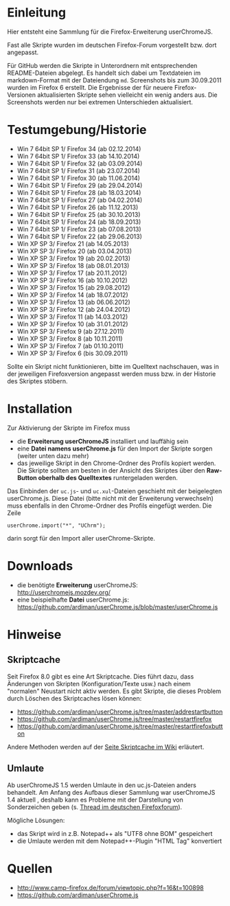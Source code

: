 # Einleitung
Hier entsteht eine Sammlung für die Firefox-Erweiterung userChromeJS.

Fast alle Skripte wurden im deutschen Firefox-Forum vorgestellt bzw. dort angepasst.

Für GitHub werden die Skripte in Unterordnern mit entsprechenden README-Dateien abgelegt. Es handelt sich dabei um 
Textdateien im markdown-Format mit der Dateiendung `md`. Screenshots bis zum 30.09.2011 wurden im Firefox 6 erstellt. 
Die Ergebnisse der für neuere Firefox-Versionen aktualisierten Skripte sehen vielleicht ein wenig anders aus. Die Screenshots 
werden nur bei extremen Unterschieden aktualisiert. 

# Testumgebung/Historie
- Win 7 64bit SP 1/ Firefox 34 (ab 02.12.2014)
- Win 7 64bit SP 1/ Firefox 33 (ab 14.10.2014)
- Win 7 64bit SP 1/ Firefox 32 (ab 03.09.2014)
- Win 7 64bit SP 1/ Firefox 31 (ab 23.07.2014)
- Win 7 64bit SP 1/ Firefox 30 (ab 11.06.2014)
- Win 7 64bit SP 1/ Firefox 29 (ab 29.04.2014)
- Win 7 64bit SP 1/ Firefox 28 (ab 18.03.2014)
- Win 7 64bit SP 1/ Firefox 27 (ab 04.02.2014)
- Win 7 64bit SP 1/ Firefox 26 (ab 11.12.2013)
- Win 7 64bit SP 1/ Firefox 25 (ab 30.10.2013)
- Win 7 64bit SP 1/ Firefox 24 (ab 18.09.2013)
- Win 7 64bit SP 1/ Firefox 23 (ab 07.08.2013)
- Win 7 64bit SP 1/ Firefox 22 (ab 29.06.2013)
- Win XP SP 3/ Firefox 21 (ab 14.05.2013)
- Win XP SP 3/ Firefox 20 (ab 03.04.2013)
- Win XP SP 3/ Firefox 19 (ab 20.02.2013)
- Win XP SP 3/ Firefox 18 (ab 08.01.2013)
- Win XP SP 3/ Firefox 17 (ab 20.11.2012)
- Win XP SP 3/ Firefox 16 (ab 10.10.2012)
- Win XP SP 3/ Firefox 15 (ab 29.08.2012)
- Win XP SP 3/ Firefox 14 (ab 18.07.2012)
- Win XP SP 3/ Firefox 13 (ab 06.06.2012)
- Win XP SP 3/ Firefox 12 (ab 24.04.2012)
- Win XP SP 3/ Firefox 11 (ab 14.03.2012)
- Win XP SP 3/ Firefox 10 (ab 31.01.2012)
- Win XP SP 3/ Firefox 9 (ab 27.12.2011)
- Win XP SP 3/ Firefox 8 (ab 10.11.2011)
- Win XP SP 3/ Firefox 7 (ab 01.10.2011)
- Win XP SP 3/ Firefox 6 (bis 30.09.2011)

Sollte ein Skript nicht funktionieren, bitte im Quelltext nachschauen, was in der jeweiligen Firefoxversion angepasst 
werden muss bzw. in der Historie des Skriptes stöbern.

# Installation
Zur Aktivierung der Skripte im Firefox muss 

- die **Erweiterung userChromeJS** installiert und lauffähig sein
- eine **Datei namens userChrome.js** für den Import der Skripte sorgen (weiter unten dazu mehr)
- das jeweilige Skript in den Chrome-Ordner des Profils kopiert werden. Die Skripte sollten am besten in der Ansicht des Skriptes über den **Raw-Button oberhalb des Quelltextes** runtergeladen werden.

Das Einbinden der `uc.js`- und `uc.xul`-Dateien geschieht mit der beigelegten userChrome.js. Diese Datei (bitte nicht mit 
der Erweiterung verwechseln) muss ebenfalls in den Chrome-Ordner des Profils eingefügt werden. Die Zeile

    userChrome.import("*", "UChrm");

darin sorgt für den Import aller userChrome-Skripte.

# Downloads
- die benötigte **Erweiterung** userChromeJS: http://userchromejs.mozdev.org/
- eine beispielhafte **Datei** userChrome.js: https://github.com/ardiman/userChrome.js/blob/master/userChrome.js

# Hinweise
## Skriptcache
Seit Firefox 8.0 gibt es eine Art Skriptcache. Dies führt dazu, dass Änderungen von Skripten (Konfiguration/Texte usw.) nach 
einem "normalen" Neustart nicht aktiv werden. Es gibt Skripte, die dieses Problem durch Löschen des Skriptcaches lösen können:

- https://github.com/ardiman/userChrome.js/tree/master/addrestartbutton
- https://github.com/ardiman/userChrome.js/tree/master/restartfirefox
- https://github.com/ardiman/userChrome.js/tree/master/restartfirefoxbutton

Andere Methoden werden auf der [Seite Skriptcache im Wiki](https://github.com/ardiman/userChrome.js/wiki/Skriptcache) erläutert.

## Umlaute
Ab userChromeJS 1.5 werden Umlaute in den uc.js-Dateien anders behandelt. Am Anfang des Aufbaus dieser Sammlung war userChromeJS 1.4 aktuell 
, deshalb kann es Probleme mit der Darstellung von Sonderzeichen geben (s. [Thread im deutschen Firefoxforum](http://www.camp-firefox.de/forum/viewtopic.php?p=832387#p832387)).

Mögliche Lösungen:

- das Skript wird in z.B. Notepad++ als "UTF8 ohne BOM" gespeichert
- die Umlaute werden mit dem Notepad++-Plugin "HTML Tag" konvertiert

# Quellen
- http://www.camp-firefox.de/forum/viewtopic.php?f=16&t=100898
- https://github.com/ardiman/userChrome.js
